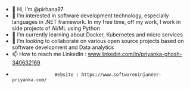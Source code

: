 - 👋 Hi, I’m @pirhana97
- 👀 I’m interested in software development technology, especially languages in .NET framework. In my free time, off my work, I work in side projects of AI/ML using Python
- 🌱 I’m currently learning about Docker, Kubernetes and micro services
- 💞️ I’m looking to collaborate on various open source projects based on software development and Data analytics
- 📫 How to reach me LinkedIn : www.linkedin.com/in/priyanka-ghosh-340632169
-                     Website : https://www.softwareninjaneer-priyanka.com/

<!---
Welcome to my github repo!
--->
